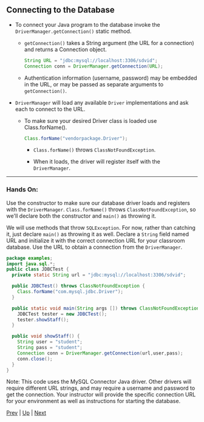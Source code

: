 ## Connecting to the Database

* To connect your Java program to the database invoke the `DriverManager.getConnection()` static method.

  * `getConnection()` takes a String argument (the URL for a connection) and returns a Connection object.

    ```java
    String URL = "jdbc:mysql://localhost:3306/sdvid";
    Connection conn = DriverManager.getConnection(URL);
    ```

  * Authentication information (username, password) may be embedded in the URL, or may be passed as separate arguments to `getConnection()`.

* `DriverManager` will load any available `Driver` implementations and ask each to connect to the URL.

  * To make sure your desired Driver class is loaded use Class.forName().

    ```java
    Class.forName("vendorpackage.Driver");
    ```

    * `Class.forName()` throws `ClassNotFoundException`.

    * When it loads, the driver will register itself with the `DriverManager`.

<hr>

### Hands On:
Use the constructor to make sure our database driver loads and registers with the `DriverManager`. `Class.forName()` throws `ClassNotFoundException`, so we'll declare both the constructor and `main()` as throwing it.

We will use methods that throw `SQLException`. For now, rather than catching it, just declare `main()` as throwing it as well. Declare a `String` field named URL and initialize it with the correct connection URL for your classroom database. Use the URL to obtain a connection from the `DriverManager`.

```java
package examples;
import java.sql.*;
public class JDBCTest {
  private static String url = "jdbc:mysql://localhost:3306/sdvid";

  public JDBCTest() throws ClassNotFoundException {
    Class.forName("com.mysql.jdbc.Driver");
  }

  public static void main(String args []) throws ClassNotFoundException, SQLException {
    JDBCTest tester = new JDBCTest();
    tester.showStaff();
  }

  public void showStaff() {
    String user = "student";
    String pass = "student";
    Connection conn = DriverManager.getConnection(url,user,pass);
    conn.close();
  }
}
```

Note:
This code uses the MySQL Connector Java driver. Other drivers will require different URL strings, and may require a username and password to get the connection. Your instructor will provide the specific connection URL for your environment as well as instructions for starting the database.

[Prev](DBPrograms.md) | [Up](../README.md) | [Next](Statement.md)
